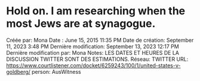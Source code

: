 # Hold on. I am researching when the most Jews are at synagogue.

Créée par: Mona
Date : June 15, 2015 11:35 PM
Date de création: September 11, 2023 3:48 PM
Dernière modification: September 13, 2023 12:17 PM
Dernière modification par: Mona
Notes: LES DATES ET HEURES DE LA DISCUSSION TWITTER SONT DES ESTIMATIONS.
Réseau: TWITTER
URL: https://www.courtlistener.com/docket/6259243/100/1/united-states-v-goldberg/
person: AusWitness